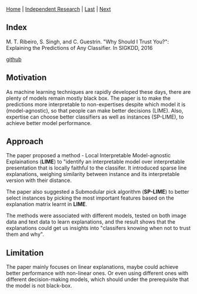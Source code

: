 [Home](https://clojia.github.io/) | [Independent Research](https://clojia.github.io/independent-research/) | [Last](https://clojia.github.io/independent-research/2018-08-IR-Open-Set-Recognition) | [Next](https://clojia.github.io/independent-research/2018-08-IR-Open-Max)

## Index

M. T. Ribeiro, S. Singh, and C. Guestrin. "Why Should I Trust You?":
Explaining the Predictions of Any Classifier. In SIGKDD, 2016

[github](https://gist.github.com/shagunsodhani/bd744ab6c17a2289ca139ea586d1d65e)

## Motivation
As machine learning techniques are rapidly developed these days, there are plenty of models remain mostly black box. The paper is to make the predictions more interpretable to non-expertises despite which model it is (model-agnostic), so that people can make better decisions  (LIME). Also, expertise can choose better classifiers as well as instances (SP-LIME), to achieve better model performance.

## Approach

The paper proposed a method - Local Interpretable Model-agnostic Explainations (**LIME**) to "identify an interpretable model over interpretable presentation that is locally faithful to the classifer. It introduced sparse line explanations, weighing similarity between instance and its interpretable version with their distance. 

The paper also suggested a Submodular pick algorithm (**SP-LIME**) to better select instances by picking the most important features based on the explanation matrix learnt in **LIME**.

The methods were associated with different models, tested on both image data and text data to learn explanations, and the result shows that the explanations could get us insights into "classifers knowing when not to trust them and why".


## Limitation 
The paper mainly focuses on linear explanations, maybe could achieve better performance with non-linear ones. Or even using different ones with different decision-making models, which should under the prerequisite that the model is not black-box.
